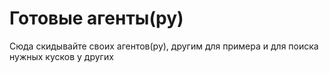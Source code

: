 # Готовые агенты(py)
Сюда скидывайте своих агентов(py), другим для примера и для поиска нужных кусков у других